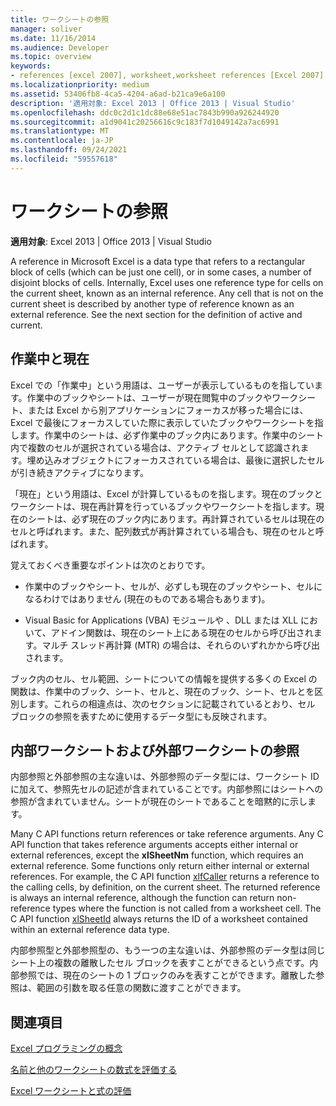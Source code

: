 ```yaml
---
title: ワークシートの参照
manager: soliver
ms.date: 11/16/2014
ms.audience: Developer
ms.topic: overview
keywords:
- references [excel 2007], worksheet,worksheet references [Excel 2007],external worksheet references [Excel 2007],active worksheet [Excel 2007],current worksheet [Excel 2007],internal worksheet references [Excel 2007]
ms.localizationpriority: medium
ms.assetid: 53406fb8-4ca5-4204-a6ad-b21ca9e6a100
description: '適用対象: Excel 2013 | Office 2013 | Visual Studio'
ms.openlocfilehash: ddc0c2d1c1dc88e68e51ac7843b990a926244920
ms.sourcegitcommit: a1d9041c20256616c9c183f7d1049142a7ac6991
ms.translationtype: MT
ms.contentlocale: ja-JP
ms.lasthandoff: 09/24/2021
ms.locfileid: "59557618"
---
```

# <a name="worksheet-references"></a>ワークシートの参照

 **適用対象**: Excel 2013 | Office 2013 | Visual Studio 
  
A reference in Microsoft Excel is a data type that refers to a rectangular block of cells (which can be just one cell), or in some cases, a number of disjoint blocks of cells. Internally, Excel uses one reference type for cells on the current sheet, known as an internal reference. Any cell that is not on the current sheet is described by another type of reference known as an external reference. See the next section for the definition of active and current.
  
## <a name="active-vs-current"></a>作業中と現在

Excel での「作業中」という用語は、ユーザーが表示しているものを指しています。作業中のブックやシートは、ユーザーが現在閲覧中のブックやワークシート、または Excel から別アプリケーションにフォーカスが移った場合には、Excel で最後にフォーカスしていた際に表示していたブックやワークシートを指します。作業中のシートは、必ず作業中のブック内にあります。作業中のシート内で複数のセルが選択されている場合は、アクティブ セルとして認識されます。埋め込みオブジェクトにフォーカスされている場合は、最後に選択したセルが引き続きアクティブになります。 
  
「現在」という用語は、Excel が計算しているものを指します。現在のブックとワークシートは、現在再計算を行っているブックやワークシートを指します。現在のシートは、必ず現在のブック内にあります。再計算されているセルは現在のセルと呼ばれます。また、配列数式が再計算されている場合も、現在のセルと呼ばれます。 
  
覚えておくべき重要なポイントは次のとおりです。
  
- 作業中のブックやシート、セルが、必ずしも現在のブックやシート、セルになるわけではありません (現在のものである場合もあります)。
    
- Visual Basic for Applications (VBA) モジュールや 、DLL または XLL において、アドイン関数は、現在のシート上にある現在のセルから呼び出されます。マルチ スレッド再計算 (MTR) の場合は、それらのいずれかから呼び出されます。
    
ブック内のセル、セル範囲、シートについての情報を提供する多くの Excel の関数は、作業中のブック、シート、セルと、現在のブック、シート、セルとを区別します。これらの相違点は、次のセクションに記載されているとおり、セル ブロックの参照を表すために使用するデータ型にも反映されます。
  
## <a name="internal-and-external-worksheet-references"></a>内部ワークシートおよび外部ワークシートの参照

内部参照と外部参照の主な違いは、外部参照のデータ型には、ワークシート ID に加えて、参照先セルの記述が含まれていることです。内部参照にはシートへの参照が含まれていません。シートが現在のシートであることを暗黙的に示します。 
  
Many C API functions return references or take reference arguments. Any C API function that takes reference arguments accepts either internal or external references, except the **xlSheetNm** function, which requires an external reference. Some functions only return either internal or external references. For example, the C API function [xlfCaller](xlfcaller.md) returns a reference to the calling cells, by definition, on the current sheet. The returned reference is always an internal reference, although the function can return non-reference types where the function is not called from a worksheet cell. The C API function [xlSheetId](xlsheetid.md) always returns the ID of a worksheet contained within an external reference data type. 
  
内部参照型と外部参照型の、もう一つの主な違いは、外部参照のデータ型は同じシート上の複数の離散したセル ブロックを表すことができるという点です。内部参照では、現在のシートの 1 ブロックのみを表すことができます。離散した参照は、範囲の引数を取る任意の関数に渡すことができます。
  
## <a name="see-also"></a>関連項目



[Excel プログラミングの概念](excel-programming-concepts.md)
  
[名前と他のワークシートの数式を評価する](evaluating-names-and-other-worksheet-formula-expressions.md)
  
[Excel ワークシートと式の評価](excel-worksheet-and-expression-evaluation.md)

